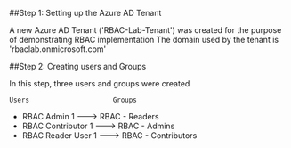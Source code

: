 ##Step 1: Setting up the Azure AD Tenant

A new Azure AD Tenant ('RBAC-Lab-Tenant') was created for the purpose of demonstrating RBAC implementation
The domain used by the tenant is 'rbaclab.onmicrosoft.com'


##Step 2: Creating users and Groups

In this step, three users and groups were created

    Users                     Groups 

- RBAC Admin 1     --->  RBAC - Readers
- RBAC Contributor 1 --->  RBAC - Admins 
- RBAC Reader User 1 ---> RBAC - Contributors 
